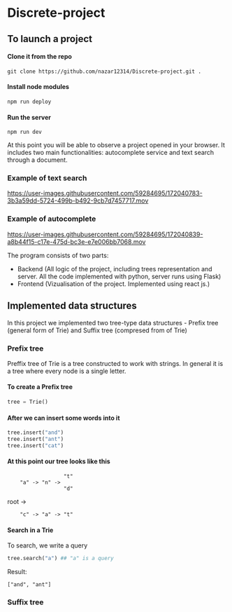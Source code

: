 # Discrete-project

## To launch a project

#### Clone it from the repo
```shell
git clone https://github.com/nazar12314/Discrete-project.git .
```
#### Install node modules
```shell
npm run deploy
```

#### Run the server
```shell
npm run dev
```

At this point you will be able to observe a project opened in your browser. It includes two main functionalities: autocomplete service and text search through a document.

### Example of text search

https://user-images.githubusercontent.com/59284695/172040783-3b3a59dd-5724-499b-b492-9cb7d7457717.mov

### Example of autocomplete

https://user-images.githubusercontent.com/59284695/172040839-a8b44f15-c17e-475d-bc3e-e7e006bb7068.mov

The program consists of two parts:
 - Backend (All logic of the project, including trees representation and server. All the code implemented with python, server runs using Flask)
 - Frontend (Vizualisation of the project. Implemented using react js.)

## Implemented data structures

In this project we implemented two tree-type data structures - Prefix tree (general form of Trie) and Suffix tree (compresed from of Trie)

### Prefix tree

Preffix tree of Trie is a tree constructed to work with strings. In general it is a tree where every node is a single letter.

#### To create a Prefix tree
```python
tree = Trie()
```
#### After we can insert some words into it
```python
tree.insert("and")
tree.insert("ant")
tree.insert("cat")
```
#### At this point our tree looks like this
                      "t"
        "a" -> "n" -> 
                      "d"              
   root -> 

        "c" -> "a" -> "t"
                      
#### Search in a Trie
To search, we write a query 
```python
tree.search("a") ## "a" is a query
```
Result:
```shell
["and", "ant"]
```

### Suffix tree
<Roma>
